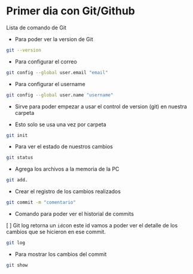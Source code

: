 # Primer dia con Git/Github

Lista de comando de Git

* Para poder ver la version de Git

```bash
git --version
```
* Para configurar el correo

```bash
git config --global user.email "email"
```

* Para configurar el username

```bash
git config --global user.name "username"
```


* Sirve para poder empezar a usar el control de version (git) en nuestra carpeta

* Esto solo se usa una vez por carpeta

```bash
git init
```

* Para ver el estado de nuestros cambios

```bash
git status
```

* Agrega los archivos a la memoria de la PC 

```bash
git add.
```

* Crear el registro de los cambios realizados

```bash
git commit -m "comentario"
```

* Comando para poder ver el historial de commits

[ ] Git log retorna un `id`con este id vamos a poder ver el detalle de los cambios que se hicieron en ese commit.

```bash
git log
```

* Para mostrar los cambios del commit

```bash
git show
```






